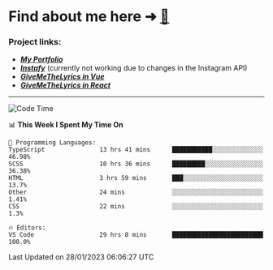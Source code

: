 # Find about me here ➜ [🧑](https://pauabella.dev)

### Project links:
- ***[My Portfolio](https://pauabella.dev)***
- ***[Instafy](https://instafy.me)*** (currently not working due to changes in the Instagram API)
- ***[GiveMeTheLyrics in Vue](https://lyrics.pauabella.dev)***
- ***[GiveMeTheLyrics in React](https://pauabella.dev/GiveMeTheLyrics)***

---
<!--START_SECTION:waka-->
![Code Time](http://img.shields.io/badge/Code%20Time-1%2C835%20hrs%2020%20mins-blue)

📊 **This Week I Spent My Time On** 

```text
💬 Programming Languages: 
TypeScript               13 hrs 41 mins      ███████████░░░░░░░░░░░░░░   46.98% 
SCSS                     10 hrs 36 mins      █████████░░░░░░░░░░░░░░░░   36.38% 
HTML                     3 hrs 59 mins       ███░░░░░░░░░░░░░░░░░░░░░░   13.7% 
Other                    24 mins             ░░░░░░░░░░░░░░░░░░░░░░░░░   1.41% 
CSS                      22 mins             ░░░░░░░░░░░░░░░░░░░░░░░░░   1.3%

🔥 Editors: 
VS Code                  29 hrs 8 mins       █████████████████████████   100.0%

```


 Last Updated on 28/01/2023 06:06:27 UTC
<!--END_SECTION:waka-->
